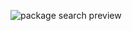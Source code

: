 ![package search preview](https://cdn.bayton.org/assets/package_search/package_search_hero_gif.1.0.6.5.gif)